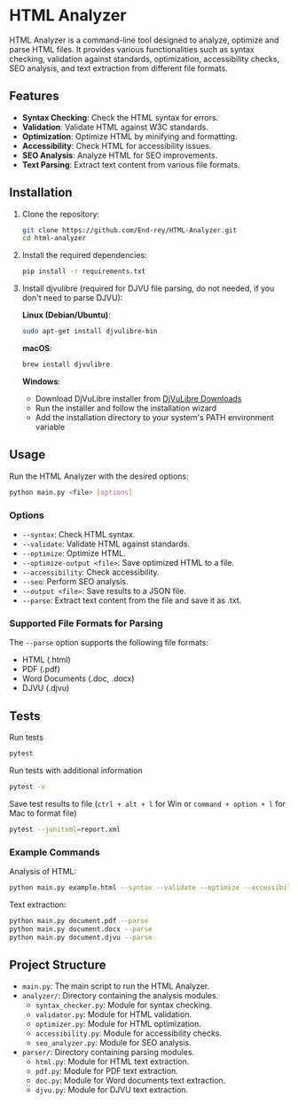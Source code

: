# HTML Analyzer

HTML Analyzer is a command-line tool designed to analyze, optimize and parse HTML files. It provides various functionalities such as syntax checking, validation against standards, optimization, accessibility checks, SEO analysis, and text extraction from different file formats.

## Features

- **Syntax Checking**: Check the HTML syntax for errors.
- **Validation**: Validate HTML against W3C standards.
- **Optimization**: Optimize HTML by minifying and formatting.
- **Accessibility**: Check HTML for accessibility issues.
- **SEO Analysis**: Analyze HTML for SEO improvements.
- **Text Parsing**: Extract text content from various file formats.

## Installation

1. Clone the repository:

   ```sh
   git clone https://github.com/End-rey/HTML-Analyzer.git
   cd html-analyzer
   ```

2. Install the required dependencies:
   ```sh
   pip install -r requirements.txt
   ```

3. Install djvulibre (required for DJVU file parsing, do not needed, if you don't need to parse DJVU):

   **Linux (Debian/Ubuntu)**:
   ```sh
   sudo apt-get install djvulibre-bin
   ```

   **macOS**:
   ```sh
   brew install djvulibre
   ```

   **Windows**:
   - Download DjVuLibre installer from [DjVuLibre Downloads](https://djvu.sourceforge.net/download.html)
   - Run the installer and follow the installation wizard
   - Add the installation directory to your system's PATH environment variable

## Usage

Run the HTML Analyzer with the desired options:

```sh
python main.py <file> [options]
```

### Options

- `--syntax`: Check HTML syntax.
- `--validate`: Validate HTML against standards.
- `--optimize`: Optimize HTML.
- `--optimize-output <file>`: Save optimized HTML to a file.
- `--accessibility`: Check accessibility.
- `--seo`: Perform SEO analysis.
- `--output <file>`: Save results to a JSON file.
- `--parse`: Extract text content from the file and save it as .txt.

### Supported File Formats for Parsing

The `--parse` option supports the following file formats:
- HTML (.html)
- PDF (.pdf)
- Word Documents (.doc, .docx)
- DJVU (.djvu)

## Tests

Run tests

```sh
pytest
```

Run tests with additional information

```sh
pytest -v
```

Save test results to file (`ctrl + alt + l` for Win or `command + option + l` for Mac to format file)

```sh
pytest --junitxml=report.xml
```

### Example Commands

Analysis of HTML:
```sh
python main.py example.html --syntax --validate --optimize --accessibility --seo --output results.json
```

Text extraction:
```sh
python main.py document.pdf --parse
python main.py document.docx --parse
python main.py document.djvu --parse
```

## Project Structure

- `main.py`: The main script to run the HTML Analyzer.
- `analyzer/`: Directory containing the analysis modules.
  - `syntax_checker.py`: Module for syntax checking.
  - `validator.py`: Module for HTML validation.
  - `optimizer.py`: Module for HTML optimization.
  - `accessibility.py`: Module for accessibility checks.
  - `seo_analyzer.py`: Module for SEO analysis.
- `parser/`: Directory containing parsing modules.
  - `html.py`: Module for HTML text extraction.
  - `pdf.py`: Module for PDF text extraction.
  - `doc.py`: Module for Word documents text extraction.
  - `djvu.py`: Module for DJVU text extraction.
